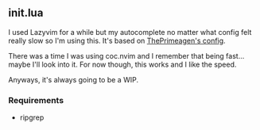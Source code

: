 ## init.lua

I used Lazyvim for a while but my autocomplete no matter what config felt really slow so I'm using this.
It's based on [ThePrimeagen's config](https://github.com/ThePrimeagen/init.lua/tree/249f3b14cc517202c80c6babd0f9ec548351ec71).

There was a time I was using coc.nvim and I remember that being fast... maybe I'll look into it. For now though,
this works and I like the speed.

Anyways, it's always going to be a WIP.

### Requirements

- ripgrep

